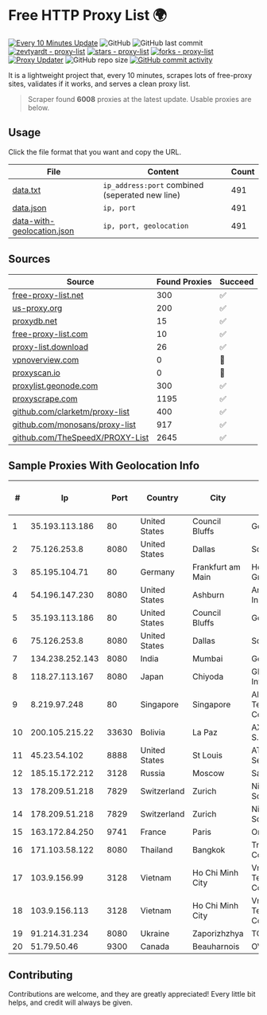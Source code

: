 
# Free HTTP Proxy List 🌍

[![Every 10 Minutes Update](https://github.com/mertguvencli/http-proxy-list/actions/workflows/main.yml/badge.svg?branch=main)](https://github.com/mertguvencli/http-proxy-list/actions/workflows/main.yml)
![GitHub](https://img.shields.io/github/license/mertguvencli/http-proxy-list)
![GitHub last commit](https://img.shields.io/github/last-commit/mertguvencli/http-proxy-list)
[![zevtyardt - proxy-list](https://img.shields.io/static/v1?label=zevtyardt&message=proxy-list&color=blue&logo=github)](https://github.com/zevtyardt/proxy-list "Go to GitHub repo")
[![stars - proxy-list](https://img.shields.io/github/stars/zevtyardt/proxy-list?style=social)](https://github.com/zevtyardt/proxy-list)
[![forks - proxy-list](https://img.shields.io/github/forks/zevtyardt/proxy-list?style=social)](https://github.com/zevtyardt/proxy-list)
[![Proxy Updater](https://github.com/zevtyardt/proxy-list/workflows/Proxy%20Updater/badge.svg)](https://github.com/zevtyardt/proxy-list/actions?query=workflow:"Proxy+Updater")
![GitHub repo size](https://img.shields.io/github/repo-size/zevtyardt/proxy-list)
[![GitHub commit activity](https://img.shields.io/github/commit-activity/m/zevtyardt/proxy-list?logo=commits)](https://github.com/zevtyardt/proxy-list/commits/main)

It is a lightweight project that, every 10 minutes, scrapes lots of free-proxy sites, validates if it works, and serves a clean proxy list.

> Scraper found **6008** proxies at the latest update. Usable proxies are below.

## Usage

Click the file format that you want and copy the URL.

|File|Content|Count|
|----|-------|-----|
|[data.txt](https://raw.githubusercontent.com/mertguvencli/http-proxy-list/main/proxy-list/data.txt)|`ip_address:port` combined (seperated new line)|491|
|[data.json](https://raw.githubusercontent.com/mertguvencli/http-proxy-list/main/proxy-list/data.json)|`ip, port`|491|
|[data-with-geolocation.json](https://raw.githubusercontent.com/mertguvencli/http-proxy-list/main/proxy-list/data-with-geolocation.json)|`ip, port, geolocation`|491|

## Sources

|Source|Found Proxies|Succeed|
|------|-------------|-------|
|[free-proxy-list.net](https://free-proxy-list.net)|300|✅|
|[us-proxy.org](https://www.us-proxy.org)|200|✅|
|[proxydb.net](http://proxydb.net)|15|✅|
|[free-proxy-list.com](https://free-proxy-list.com/?page=&port=&type%5B%5D=http&type%5B%5D=https&up_time=0&search=Search)|10|✅|
|[proxy-list.download](https://www.proxy-list.download/HTTP)|26|✅|
|[vpnoverview.com](https://vpnoverview.com/privacy/anonymous-browsing/free-proxy-servers)|0|🚫|
|[proxyscan.io](https://www.proxyscan.io)|0|🚫|
|[proxylist.geonode.com](https://proxylist.geonode.com/api/proxy-list?limit=300&page=1&sort_by=lastChecked&sort_type=desc&protocols=http,https)|300|✅|
|[proxyscrape.com](https://api.proxyscrape.com/v2/?request=displayproxies&protocol=http&timeout=10000&country=all&ssl=all&anonymity=all)|1195|✅|
|[github.com/clarketm/proxy-list](https://raw.githubusercontent.com/clarketm/proxy-list/master/proxy-list-raw.txt)|400|✅|
|[github.com/monosans/proxy-list](https://raw.githubusercontent.com/monosans/proxy-list/main/proxies/http.txt)|917|✅|
|[github.com/TheSpeedX/PROXY-List](https://raw.githubusercontent.com/TheSpeedX/PROXY-List/master/http.txt)|2645|✅|


## Sample Proxies With Geolocation Info

|#|Ip|Port|Country|City|Internet Service Provider|
|-|--|----|-------|----|-------------------------|
|1|35.193.113.186|80|United States|Council Bluffs|Google LLC|
|2|75.126.253.8|8080|United States|Dallas|SoftLayer|
|3|85.195.104.71|80|Germany|Frankfurt am Main|Host Europe GmbH|
|4|54.196.147.230|8080|United States|Ashburn|Amazon.com, Inc.|
|5|35.193.113.186|80|United States|Council Bluffs|Google LLC|
|6|75.126.253.8|8080|United States|Dallas|SoftLayer|
|7|134.238.252.143|8080|India|Mumbai|Google LLC|
|8|118.27.113.167|8080|Japan|Chiyoda|GMO Internet, Inc.|
|9|8.219.97.248|80|Singapore|Singapore|Alibaba (US) Technology Co., Ltd.|
|10|200.105.215.22|33630|Bolivia|La Paz|AXS Bolivia S. A.|
|11|45.23.54.102|8888|United States|St Louis|AT&T Services, Inc.|
|12|185.15.172.212|3128|Russia|Moscow|SafeData LLC|
|13|178.209.51.218|7829|Switzerland|Zurich|Nine Internet Solutions AG|
|14|178.209.51.218|7829|Switzerland|Zurich|Nine Internet Solutions AG|
|15|163.172.84.250|9741|France|Paris|Online S.A.S.|
|16|171.103.58.122|8080|Thailand|Bangkok|True Internet Co., Ltd.|
|17|103.9.156.99|3128|Vietnam|Ho Chi Minh City|Vnso Technology Company|
|18|103.9.156.113|3128|Vietnam|Ho Chi Minh City|Vnso Technology Company|
|19|91.214.31.234|8080|Ukraine|Zaporizhzhya|TOV "Telza"|
|20|51.79.50.46|9300|Canada|Beauharnois|OVH SAS|



## Contributing

Contributions are welcome, and they are greatly appreciated! Every
little bit helps, and credit will always be given.

